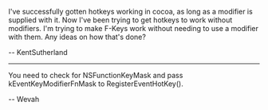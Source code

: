I've successfully gotten hotkeys working in cocoa, as long as a modifier is supplied with it. Now I've been trying to get hotkeys to work without modifiers. I'm trying to make F-Keys work without needing to use a modifier with them. Any ideas on how that's done?

-- KentSutherland

----

You need to check for NSFunctionKeyMask and pass kEventKeyModifierFnMask to RegisterEventHotKey().

-- Wevah
